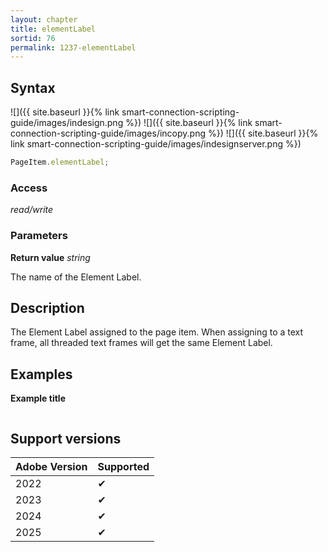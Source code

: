 ```yaml
---
layout: chapter
title: elementLabel
sortid: 76
permalink: 1237-elementLabel
---
```


## Syntax

![]({{ site.baseurl }}{% link smart-connection-scripting-guide/images/indesign.png %}) ![]({{ site.baseurl }}{% link smart-connection-scripting-guide/images/incopy.png %}) ![]({{ site.baseurl }}{% link smart-connection-scripting-guide/images/indesignserver.png %})

```javascript
PageItem.elementLabel;
```

### Access

_read/write_

### Parameters

**Return value** _string_

The name of the Element Label.

## Description

The Element Label assigned to the page item. When assigning to
a text frame, all threaded text frames will get the same Element
Label.

## Examples

**Example title**

```javascript

```

## Support versions

| Adobe Version | Supported |
| ------------- | --------- |
| 2022          | ✔         |
| 2023          | ✔         |
| 2024          | ✔         |
| 2025          | ✔         |
